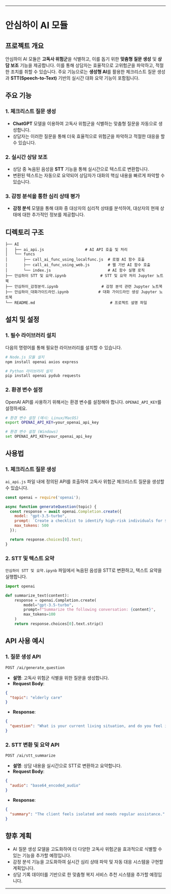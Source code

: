 
---

# 안심하이 AI 모듈

## 프로젝트 개요

안심하이 AI 모듈은 **고독사 위험군**을 식별하고, 이를 돕기 위한 **맞춤형 질문 생성** 및 **상담 보조** 기능을 제공합니다. 이를 통해 상담자는 효율적으로 고위험군을 파악하고, 적절한 조치를 취할 수 있습니다. 주요 기능으로는 **생성형 AI**를 활용한 체크리스트 질문 생성과 **STT(Speech-to-Text)** 기반의 실시간 대화 요약 기능이 포함됩니다.

## 주요 기능

### 1. 체크리스트 질문 생성
- **ChatGPT** 모델을 이용하여 고독사 위험군을 식별하는 맞춤형 질문을 자동으로 생성합니다.
- 상담자는 이러한 질문을 통해 더욱 효율적으로 위험군을 파악하고 적절한 대응을 할 수 있습니다.

### 2. 실시간 상담 보조
- 상담 중 녹음된 음성을 **STT** 기능을 통해 실시간으로 텍스트로 변환합니다.
- 변환된 텍스트는 자동으로 요약되어 상담자가 대화의 핵심 내용을 빠르게 파악할 수 있습니다.

### 3. 감정 분석을 통한 심리 상태 평가
- **감정 분석** 모델을 통해 대화 중 대상자의 심리적 상태를 분석하여, 대상자의 현재 상태에 대한 추가적인 정보를 제공합니다.

## 디렉토리 구조

```
├── AI
│   ├── ai_api.js                  # AI API 호출 및 처리
│   └── funcs
│       ├── call_ai_func_using_localfunc.js  # 로컬 AI 함수 호출
│       ├── call_ai_func_using_web.js        # 웹 기반 AI 함수 호출
│       └── index.js                         # AI 함수 실행 로직
├── 안심하이 STT 및 요약.ipynb               # STT 및 요약 처리 Jupyter 노트북
├── 안심하이_감정분석.ipynb                   # 감정 분석 관련 Jupyter 노트북
├── 안심하이_대화가이드라인.ipynb             # 대화 가이드라인 생성 Jupyter 노트북
└── README.md                                 # 프로젝트 설명 파일
```

## 설치 및 설정

### 1. 필수 라이브러리 설치

다음의 명령어를 통해 필요한 라이브러리를 설치할 수 있습니다.

```bash
# Node.js 모듈 설치
npm install openai axios express

# Python 라이브러리 설치
pip install openai pydub requests
```

### 2. 환경 변수 설정

OpenAI API를 사용하기 위해서는 환경 변수를 설정해야 합니다. `OPENAI_API_KEY`를 설정하세요.

```bash
# 환경 변수 설정 (예시: Linux/MacOS)
export OPENAI_API_KEY=your_openai_api_key

# 환경 변수 설정 (Windows)
set OPENAI_API_KEY=your_openai_api_key
```

## 사용법

### 1. 체크리스트 질문 생성

`ai_api.js` 파일 내에 정의된 API를 호출하여 고독사 위험군 체크리스트 질문을 생성할 수 있습니다.

```javascript
const openai = require('openai');

async function generateQuestion(topic) {
  const response = await openai.Completion.create({
    model: "gpt-3.5-turbo",
    prompt: `Create a checklist to identify high-risk individuals for ${topic}.`,
    max_tokens: 500
  });

  return response.choices[0].text;
}
```

### 2. STT 및 텍스트 요약

`안심하이 STT 및 요약.ipynb` 파일에서 녹음된 음성을 STT로 변환하고, 텍스트 요약을 실행합니다.

```python
import openai

def summarize_text(content):
    response = openai.Completion.create(
        model="gpt-3.5-turbo",
        prompt=f"Summarize the following conversation: {content}",
        max_tokens=100
    )
    return response.choices[0].text.strip()
```

## API 사용 예시

### 1. 질문 생성 API

```http
POST /ai/generate_question
```
- **설명**: 고독사 위험군 식별을 위한 질문을 생성합니다.
- **Request Body**:
```json
{
  "topic": "elderly care"
}
```
- **Response**:
```json
{
  "question": "What is your current living situation, and do you feel isolated?"
}
```

### 2. STT 변환 및 요약 API

```http
POST /ai/stt_summarize
```
- **설명**: 상담 내용을 실시간으로 STT로 변환하고 요약합니다.
- **Request Body**:
```json
{
  "audio": "base64_encoded_audio"
}
```
- **Response**:
```json
{
  "summary": "The client feels isolated and needs regular assistance."
}
```

## 향후 계획
- AI 질문 생성 모델을 고도화하여 더 다양한 고독사 위험군을 효과적으로 식별할 수 있는 기능을 추가할 예정입니다.
- 감정 분석 기능을 고도화하여 실시간 심리 상태 파악 및 자동 대응 시스템을 구현할 계획입니다.
- 상담 기록 데이터를 기반으로 한 맞춤형 복지 서비스 추천 시스템을 추가할 예정입니다.

---
